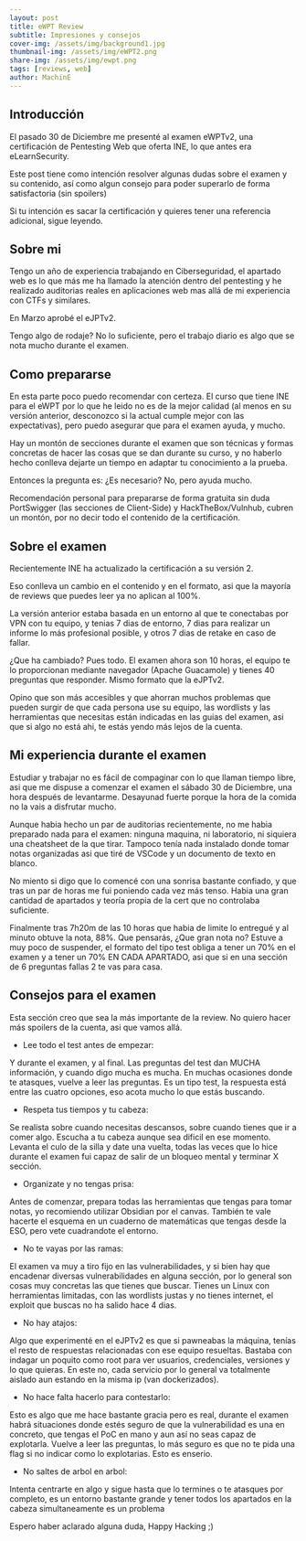 ```yaml
---
layout: post
title: eWPT Review
subtitle: Impresiones y consejos 
cover-img: /assets/img/background1.jpg
thumbnail-img: /assets/img/eWPT2.png
share-img: /assets/img/ewpt.png
tags: [reviews, web]
author: MachinE
---
```

## Introducción

El pasado 30 de Diciembre me presenté al examen eWPTv2, una certificación de Pentesting Web que oferta INE, lo que antes era eLearnSecurity.

Este post tiene como intención resolver algunas dudas sobre el examen y su contenido, así como algun consejo para poder superarlo de forma satisfactoria (sin spoilers)

Si tu intención es sacar la certificación y quieres tener una referencia adicional, sigue leyendo.

## Sobre mi

Tengo un año de experiencia trabajando en Ciberseguridad, el apartado web es lo que más me ha llamado la atención dentro del pentesting y he realizado auditorias reales en aplicaciones web mas allá de mi experiencia con CTFs y similares. 

En Marzo aprobé el eJPTv2.

Tengo algo de rodaje? No lo suficiente, pero el trabajo diario es algo que se nota mucho durante el examen. 

## Como prepararse

En esta parte poco puedo recomendar con certeza. El curso que tiene INE para el eWPT por lo que he leido no es de la mejor calidad (al menos en su versión anterior, desconozco si la actual cumple mejor con las expectativas), pero puedo asegurar que para el examen ayuda, y mucho. 

Hay un montón de secciones durante el examen que son técnicas y formas concretas de hacer las cosas que se dan durante su curso, y no haberlo hecho conlleva dejarte un tiempo en adaptar tu conocimiento a la prueba. 

Entonces la pregunta es: ¿Es necesario? No, pero ayuda mucho.

Recomendación personal para prepararse de forma gratuita sin duda PortSwigger (las secciones de Client-Side) y HackTheBox/Vulnhub, cubren un montón, por no decir todo el contenido de la certificación.

## Sobre el examen

Recientemente INE ha actualizado la certificación a su versión 2. 

Eso conlleva un cambio en el contenido y en el formato, asi que la mayoría de reviews que puedes leer ya no aplican al 100%. 

La versión anterior estaba basada en un entorno al que te conectabas por VPN con tu equipo, y tenias 7 dias de entorno, 7 dias para realizar un informe lo más profesional posible, y otros 7 dias de retake en caso de fallar. 

¿Que ha cambiado? Pues todo. El examen ahora son 10 horas, el equipo te lo proporcionan mediante navegador (Apache Guacamole) y tienes 40 preguntas que responder. Mismo formato que la eJPTv2. 

Opino que son más accesibles y que ahorran muchos problemas que pueden surgir de que cada persona use su equipo, las wordlists y las herramientas que necesitas están indicadas en las guias del examen, asi que si algo no está ahi, te estás yendo más lejos de la cuenta.

## Mi experiencia durante el examen

Estudiar y trabajar no es fácil de compaginar con lo que llaman tiempo libre, asi que me dispuse a comenzar el examen el sábado 30 de Diciembre, una hora después de levantarme. 
Desayunad fuerte porque la hora de la comida no la vais a disfrutar mucho. 

Aunque habia hecho un par de auditorias recientemente, no me habia preparado nada para el examen: ninguna maquina, ni laboratorio, ni siquiera una cheatsheet de la que tirar. Tampoco tenía nada instalado donde tomar notas organizadas asi que tiré de VSCode y un documento de texto en blanco. 

No miento si digo que lo comencé con una sonrisa bastante confiado, y que tras un par de horas me fui poniendo cada vez más tenso. Habia una gran cantidad de apartados y teoría propia de la cert que no controlaba suficiente.

Finalmente tras 7h20m de las 10 horas que habia de limite lo entregué y al minuto obtuve la nota, 88%. 
Que pensarás, ¿Que gran nota no? Estuve a muy poco de suspender, el formato del tipo test obliga a tener un 70% en el examen y a tener un 70% EN CADA APARTADO, asi que si en una sección de 6 preguntas fallas 2 te vas para casa.

## Consejos para el examen

Esta sección creo que sea la más importante de la review. No quiero hacer más spoilers de la cuenta, asi que vamos allá.

- Lee todo el test antes de empezar:

Y durante el examen, y al final. Las preguntas del test dan MUCHA información, y cuando digo mucha es mucha. En muchas ocasiones donde te atasques, vuelve a leer las preguntas.
Es un tipo test, la respuesta está entre las cuatro opciones, eso acota mucho lo que estás buscando.

- Respeta tus tiempos y tu cabeza:

Se realista sobre cuando necesitas descansos, sobre cuando tienes que ir a comer algo. Escucha a tu cabeza aunque sea dificil en ese momento.
Levanta el culo de la silla y date una vuelta, todas las veces que lo hice durante el examen fui capaz de salir de un bloqueo mental y terminar X sección.

- Organizate y no tengas prisa:

Antes de comenzar, prepara todas las herramientas que tengas para tomar notas, yo recomiendo utilizar Obsidian por el canvas.
También te vale hacerte el esquema en un cuaderno de matemáticas que tengas desde la ESO, pero vete cuadrandote el entorno.

- No te vayas por las ramas:

El examen va muy a tiro fijo en las vulnerabilidades, y si bien hay que encadenar diversas vulnerabilidades en alguna sección, por lo general son cosas muy concretas las que tienes que buscar.
Tienes un Linux con herramientas limitadas, con las wordlists justas y no tienes internet, el exploit que buscas no ha salido hace 4 dias.

- No hay atajos:

Algo que experimenté en el eJPTv2 es que si pawneabas la máquina, tenías el resto de respuestas relacionadas con ese equipo resueltas. Bastaba con indagar un poquito como root para ver usuarios, credenciales, versiones y lo que quieras. En este no, cada servicio por lo general va totalmente aislado aun estando en la misma ip (van dockerizados).

- No hace falta hacerlo para contestarlo:

Esto es algo que me hace bastante gracia pero es real, durante el examen habrá situaciones donde estés seguro de que la vulnerabilidad es una en concreto, que tengas el PoC en mano y aun así no seas capaz de explotarla. Vuelve a leer las preguntas, lo más seguro es que no te pida una flag si no indicar como lo explotarias. Esto es enserio.

- No saltes de arbol en arbol:

Intenta centrarte en algo y sigue hasta que lo termines o te atasques por completo, es un entorno bastante grande y tener todos los apartados en la cabeza simultaneamente es un problema

Espero haber aclarado alguna duda, Happy Hacking ;)
